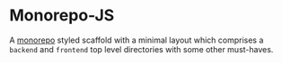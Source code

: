# Monorepo-JS

A [monorepo](https://en.wikipedia.org/wiki/Monorepo) styled scaffold with a minimal layout
which comprises a `backend` and `frontend` top level directories with some other must-haves.